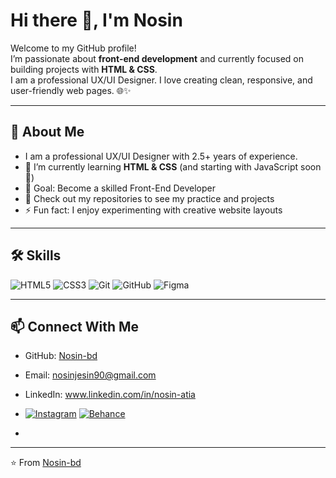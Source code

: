 # Hi there 👋, I'm Nosin

Welcome to my GitHub profile!  
I’m passionate about **front-end development** and currently focused on building projects with **HTML & CSS**.  
I am a professional UX/UI Designer.
I love creating clean, responsive, and user-friendly web pages. 🌐✨  

---

## 🚀 About Me
- I am a professional UX/UI Designer with 2.5+ years of experience. 
- 🌱 I’m currently learning **HTML & CSS** (and starting with JavaScript soon 🚀)  
- 🎯 Goal: Become a skilled Front-End Developer 
- 📂 Check out my repositories to see my practice and projects  
- ⚡ Fun fact: I enjoy experimenting with creative website layouts
  

---

## 🛠️ Skills
![HTML5](https://img.shields.io/badge/HTML5-E34F26?logo=html5&logoColor=white)
![CSS3](https://img.shields.io/badge/CSS3-1572B6?logo=css3&logoColor=white)
![Git](https://img.shields.io/badge/Git-F05032?logo=git&logoColor=white)
![GitHub](https://img.shields.io/badge/GitHub-181717?logo=github&logoColor=white)
![Figma](https://img.shields.io/badge/Figma-F24E1E?logo=figma&logoColor=white)

---

## 📫 Connect With Me
- GitHub: [Nosin-bd](https://github.com/Nosin-bd)  
- Email: nosinjesin90@gmail.com
- LinkedIn: www.linkedin.com/in/nosin-atia
- [![Instagram](https://img.shields.io/badge/Instagram-E4405F?logo=instagram&logoColor=white)](https://instagram.com/nosin_uxdesigner)
[![Behance](https://img.shields.io/badge/Behance-1769FF?logo=behance&logoColor=white)](https://www.behance.net/nosin_uiux_designer)

-  


---

⭐️ From [Nosin-bd](https://github.com/Nosin-bd)
